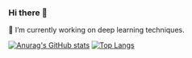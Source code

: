 ### Hi there 👋
🔭 I’m currently working on deep learning techniques.

[![Anurag's GitHub stats](https://github-readme-stats.vercel.app/api?username=mingheshen&show_icons=true)](https://github.com/anuraghazra/github-readme-stats)
[![Top Langs](https://github-readme-stats.vercel.app/api/top-langs/?username=mingheshen)](https://github.com/anuraghazra/github-readme-stats)
